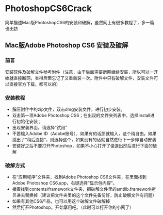 # PhotoshopCS6Crack
简单描述Mac版PhotoshopCS6的安装和破解，虽然网上有很多教程了，多一篇也无妨

## Mac版Adobe Photoshop CS6 安装及破解
### 前言
安装软件及破解文件参考附件（注意，由于后面需要断网继续安装，所以可以一开始就直接断网，省得后面忘记了又重新装一次。附件中只有破解文件，安装文件可以直接官方下载，都可以的）

### 安装教程

* 解压附件中的zip文件，双击dmg安装文件，进行初步安装。
* 双击第一项Adobe Photoshop CS6；在出现的文件夹列表中，选择Install进行初始化安装；
* 出现安装界面，请选择“试用”
* 不要输入Adobe ID（Adobe账号），如果有的话那就输入，这个纯自由。如果跳出了“稍后连接”，则选择这个，如果没有的话就自然进行下一步即自动安装
* 安装好之后不要打开Photoshop，如果不小心打开了请退出然后进行下面的破解

### 破解方式

* 在“应用程序”文件夹，找到Adobe Photoshop CS6文件夹，在里面找到Adobe Photoshop CS6.app，右键选择“显示包内容”。
* 接着找到contents/framework文件夹，把破解文件里的amtlib.framework拷贝进去替换掉（建议把文件夹里的这个文件先备份好，防止破解文件有问题）
* 如果有其他CS6产品，也可以用这个破解文件破解掉
* 然后打开Photoshop，开始享用吧。（此时可以打开你的小网了）
